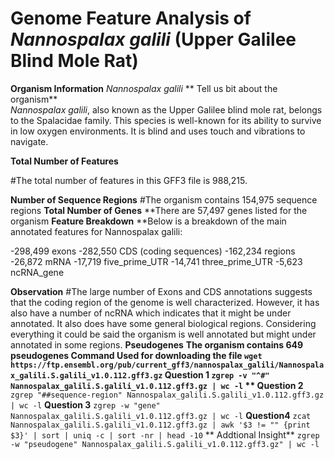 # Genome Feature Analysis of *Nannospalax galili* (Upper Galilee Blind Mole Rat)

**Organism Information**
*Nannospalax galili*
** Tell us bit about the organism**  
*Nannospalax galili*, also known as the Upper Galilee blind mole rat, belongs to the Spalacidae family. This species is well-known for its ability to survive in low oxygen environments. It is blind and uses touch and vibrations to navigate.

**Total Number of Features**

#The total number of features in this GFF3 file is 988,215.

**Number of Sequence Regions**
#The organism contains 154,975 sequence regions
**Total Number of Genes**
**There are 57,497 genes listed for the organism
**Feature Breakdown**
**Below is a breakdown of the main annotated features for Nannospalax galili:

-298,499 exons
-282,550 CDS (coding sequences)
-162,234 regions
-26,872 mRNA
-17,719 five_prime_UTR
-14,741 three_prime_UTR
-5,623 ncRNA_gene


**Observation**
#The large number of Exons and CDS annotations suggests that the coding region of the genome is well characterized. However, it has also have a number of ncRNA which indicates that it might be under annotated. It also does have some general biological regions. Considering everything it could be said the organism is well annotated but might under annotated in some regions.
**Pseudogenes**
**The organism contains 649 pseudogenes
**Command Used for downloading the file**
`wget https://ftp.ensembl.org/pub/current_gff3/nannospalax_galili/Nannospalax_galili.S.galili_v1.0.112.gff3.gz`
**Question 1**
`zgrep -v "^#" Nannospalax_galili.S.galili_v1.0.112.gff3.gz | wc -l`
** Question 2**
`zgrep "##sequence-region" Nannospalax_galili.S.galili_v1.0.112.gff3.gz | wc -l`
**Question 3**
`zgrep -w "gene" Nannospalax_galili.S.galili_v1.0.112.gff3.gz | wc -l`
**Question4**
`zcat Nannospalax_galili.S.galili_v1.0.112.gff3.gz | awk '$3 != "" {print $3}' | sort | uniq -c | sort -nr | head -10`
** Addtional Insight**
`zgrep -w "pseudogene" Nannospalax_galili.S.galili_v1.0.112.gff3.gz" | wc -l`




